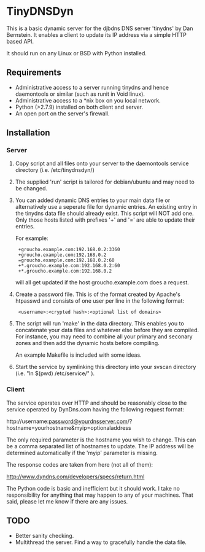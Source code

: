 # TinyDNSDyn

This is a basic dynamic server for the djbdns DNS server 'tinydns' by Dan
Bernstein. It enables a client to update its IP address via a simple HTTP based
API.

It should run on any Linux or BSD with Python installed.

## Requirements

* Administrative access to a server running tinydns and hence
  daemontools or similar (such as runit in Void linux).
* Administrative access to a *nix box on you local network.
* Python (>2.7.9) installed on both client and server.
* An open port on the server's firewall.

## Installation

### Server

1. Copy script and all files onto your server to the daemontools service
   directory (i.e. /etc/tinydnsdyn/)

2. The supplied 'run' script is tailored for debian/ubuntu and may
   need to be changed.

3. You can added dynamic DNS entries to your main data file or alternatively use
   a seperate file for dynamic entries. An existing entry in the tinydns data
   file should already exist. This script will NOT add one. Only those hosts
   listed with prefixes '+' and '=' are able to update their entries.

   For example:

        +groucho.example.com:192.168.0.2:3360
        +groucho.example.com:192.168.0.2
        =groucho.example.com:192.168.0.2:60
        +*.groucho.example.com:192.168.0.2:60
        +*.groucho.example.com:192.168.0.2

   will all get updated if the host groucho.example.com does a request.

4. Create a password file. This is of the format created by Apache's htpasswd
   and consists of one user per line in the following format:

        <username>:<crypted hash>:<optional list of domains>

5. The script will run 'make' in the data directory. This enables you to
   concatenate your data files and whatever else before they are compiled. For
   instance, you may need to combine all your primary and seconary zones and
   then add the dynamic hosts before compiling.

   An example Makefile is included with some ideas.

6. Start the service by symlinking this directory into your svscan directory
   (i.e. "ln $(pwd) /etc/service/" ).

### Client

The service operates over HTTP and should be reasonably close to the service
operated by DynDns.com having the following request format:

http://username:password@yourdnsserver.com/?hostname=yourhostname&myip=optionaladdress

The only required parameter is the hostname you wish to change. This can be a
comma separated list of hostnames to update. The IP address will be determined
automatically if the 'myip' parameter is missing.

The response codes are taken from here (not all of them):

http://www.dyndns.com/developers/specs/return.html

The Python code is basic and inefficient but it should work. I take no
responsibility for anything that may happen to any of your machines.  That
said, please let me know if there are any issues.

## TODO

* Better sanity checking.
* Multithread the server. Find a way to gracefully handle the data file.
